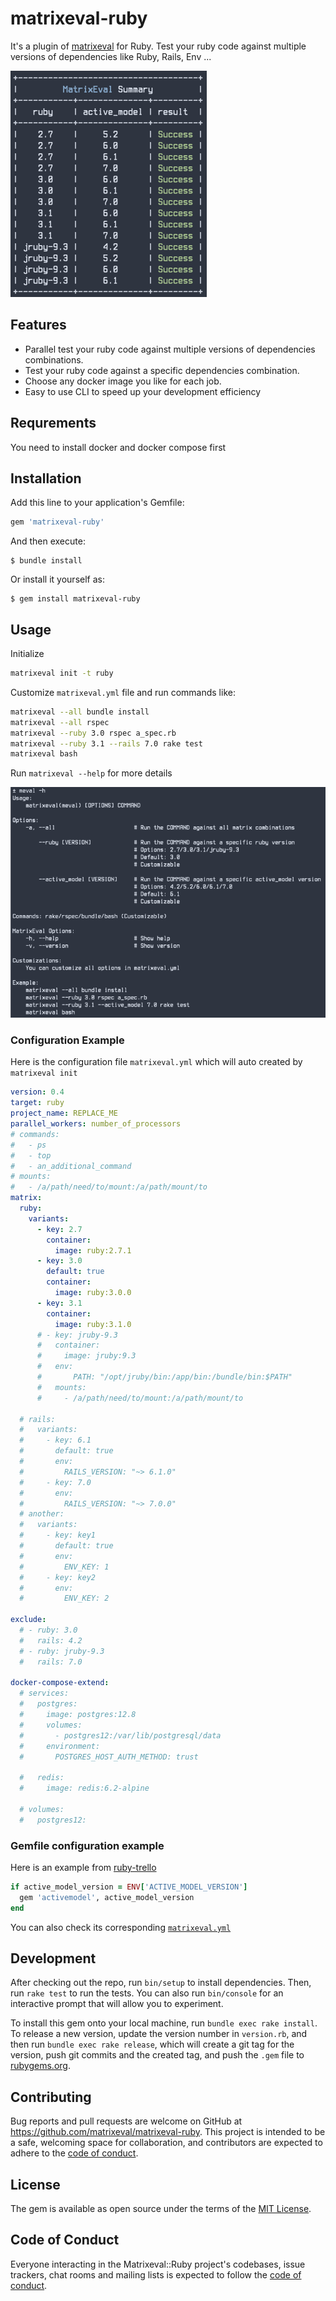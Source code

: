 # matrixeval-ruby

It's a plugin of [matrixeval](https://github.com/MatrixEval/matrixeval-ruby) for Ruby. Test your ruby code against multiple versions of dependencies like Ruby, Rails, Env ...

![](https://raw.githubusercontent.com/MatrixEval/assets/main/screenshots/summary.png)

## Features

- Parallel test your ruby code against multiple versions of dependencies combinations.
- Test your ruby code against a specific dependencies combination.
- Choose any docker image you like for each job.
- Easy to use CLI to speed up your development efficiency

## Requrements

You need to install docker and docker compose first

## Installation

Add this line to your application's Gemfile:

```ruby
gem 'matrixeval-ruby'
```

And then execute:

    $ bundle install

Or install it yourself as:

    $ gem install matrixeval-ruby

## Usage

Initialize

```bash
matrixeval init -t ruby
```

Customize `matrixeval.yml` file and run commands like:

```bash
matrixeval --all bundle install
matrixeval --all rspec
matrixeval --ruby 3.0 rspec a_spec.rb
matrixeval --ruby 3.1 --rails 7.0 rake test
matrixeval bash
```
Run `matrixeval --help` for more details

![](https://raw.githubusercontent.com/MatrixEval/assets/main/screenshots/help.png)

### Configuration Example

Here is the configuration file `matrixeval.yml` which will auto created by `matrixeval init`

```yaml
version: 0.4
target: ruby
project_name: REPLACE_ME
parallel_workers: number_of_processors
# commands:
#   - ps
#   - top
#   - an_additional_command
# mounts:
#   - /a/path/need/to/mount:/a/path/mount/to
matrix:
  ruby:
    variants:
      - key: 2.7
        container:
          image: ruby:2.7.1
      - key: 3.0
        default: true
        container:
          image: ruby:3.0.0
      - key: 3.1
        container:
          image: ruby:3.1.0
      # - key: jruby-9.3
      #   container:
      #     image: jruby:9.3
      #   env:
      #       PATH: "/opt/jruby/bin:/app/bin:/bundle/bin:$PATH"
      #   mounts:
      #     - /a/path/need/to/mount:/a/path/mount/to

  # rails:
  #   variants:
  #     - key: 6.1
  #       default: true
  #       env:
  #         RAILS_VERSION: "~> 6.1.0"
  #     - key: 7.0
  #       env:
  #         RAILS_VERSION: "~> 7.0.0"
  # another:
  #   variants:
  #     - key: key1
  #       default: true
  #       env:
  #         ENV_KEY: 1
  #     - key: key2
  #       env:
  #         ENV_KEY: 2

exclude:
  # - ruby: 3.0
  #   rails: 4.2
  # - ruby: jruby-9.3
  #   rails: 7.0

docker-compose-extend:
  # services:
  #   postgres:
  #     image: postgres:12.8
  #     volumes:
  #       - postgres12:/var/lib/postgresql/data
  #     environment:
  #       POSTGRES_HOST_AUTH_METHOD: trust

  #   redis:
  #     image: redis:6.2-alpine

  # volumes:
  #   postgres12:
```

### Gemfile configuration example

Here is an example from [ruby-trello](https://github.com/jeremytregunna/ruby-trello)

```ruby
if active_model_version = ENV['ACTIVE_MODEL_VERSION']
  gem 'activemodel', active_model_version
end
```

You can also check its corresponding [`matrixeval.yml`](https://github.com/jeremytregunna/ruby-trello/blob/master/matrixeval.yml)

## Development

After checking out the repo, run `bin/setup` to install dependencies. Then, run `rake test` to run the tests. You can also run `bin/console` for an interactive prompt that will allow you to experiment.

To install this gem onto your local machine, run `bundle exec rake install`. To release a new version, update the version number in `version.rb`, and then run `bundle exec rake release`, which will create a git tag for the version, push git commits and the created tag, and push the `.gem` file to [rubygems.org](https://rubygems.org).

## Contributing

Bug reports and pull requests are welcome on GitHub at https://github.com/matrixeval/matrixeval-ruby. This project is intended to be a safe, welcoming space for collaboration, and contributors are expected to adhere to the [code of conduct](https://github.com/[USERNAME]/matrixeval-ruby/blob/main/CODE_OF_CONDUCT.md).

## License

The gem is available as open source under the terms of the [MIT License](https://opensource.org/licenses/MIT).

## Code of Conduct

Everyone interacting in the Matrixeval::Ruby project's codebases, issue trackers, chat rooms and mailing lists is expected to follow the [code of conduct](https://github.com/matrixeval/matrixeval-ruby/blob/main/CODE_OF_CONDUCT.md).
